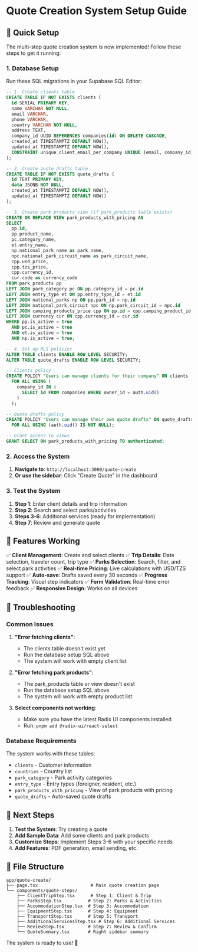 # Quote Creation System Setup Guide

## 🚀 Quick Setup

The multi-step quote creation system is now implemented! Follow these steps to get it running:

### 1. Database Setup

Run these SQL migrations in your Supabase SQL Editor:

```sql
-- 1. Create clients table
CREATE TABLE IF NOT EXISTS clients (
  id SERIAL PRIMARY KEY,
  name VARCHAR NOT NULL,
  email VARCHAR,
  phone VARCHAR,
  country VARCHAR NOT NULL,
  address TEXT,
  company_id UUID REFERENCES companies(id) ON DELETE CASCADE,
  created_at TIMESTAMPTZ DEFAULT NOW(),
  updated_at TIMESTAMPTZ DEFAULT NOW(),
  CONSTRAINT unique_client_email_per_company UNIQUE (email, company_id)
);

-- 2. Create quote drafts table
CREATE TABLE IF NOT EXISTS quote_drafts (
  id TEXT PRIMARY KEY,
  data JSONB NOT NULL,
  created_at TIMESTAMPTZ DEFAULT NOW(),
  updated_at TIMESTAMPTZ DEFAULT NOW()
);

-- 3. Create park products view (if park_products table exists)
CREATE OR REPLACE VIEW park_products_with_pricing AS
SELECT 
  pp.id,
  pp.product_name,
  pc.category_name,
  et.entry_name,
  np.national_park_name as park_name,
  npc.national_park_circuit_name as park_circuit_name,
  cpp.usd_price,
  cpp.tzs_price,
  cpp.currency_id,
  cur.code as currency_code
FROM park_products pp
LEFT JOIN park_category pc ON pp.category_id = pc.id
LEFT JOIN entry_type et ON pp.entry_type_id = et.id
LEFT JOIN national_parks np ON pp.park_id = np.id
LEFT JOIN national_park_circuit npc ON np.park_circuit_id = npc.id
LEFT JOIN camping_products_price cpp ON pp.id = cpp.camping_product_id
LEFT JOIN currency cur ON cpp.currency_id = cur.id
WHERE pp.is_active = true 
  AND pc.is_active = true 
  AND et.is_active = true
  AND np.is_active = true;

-- 4. Set up RLS policies
ALTER TABLE clients ENABLE ROW LEVEL SECURITY;
ALTER TABLE quote_drafts ENABLE ROW LEVEL SECURITY;

-- Clients policy
CREATE POLICY "Users can manage clients for their company" ON clients
  FOR ALL USING (
    company_id IN (
      SELECT id FROM companies WHERE owner_id = auth.uid()
    )
  );

-- Quote drafts policy
CREATE POLICY "Users can manage their own quote drafts" ON quote_drafts
  FOR ALL USING (auth.uid() IS NOT NULL);

-- Grant access to views
GRANT SELECT ON park_products_with_pricing TO authenticated;
```

### 2. Access the System

1. **Navigate to**: `http://localhost:3000/quote-create`
2. **Or use the sidebar**: Click "Create Quote" in the dashboard

### 3. Test the System

1. **Step 1**: Enter client details and trip information
2. **Step 2**: Search and select parks/activities
3. **Steps 3-6**: Additional services (ready for implementation)
4. **Step 7**: Review and generate quote

## 🎯 Features Working

✅ **Client Management**: Create and select clients
✅ **Trip Details**: Date selection, traveler count, trip type
✅ **Parks Selection**: Search, filter, and select park activities
✅ **Real-time Pricing**: Live calculations with USD/TZS support
✅ **Auto-save**: Drafts saved every 30 seconds
✅ **Progress Tracking**: Visual step indicators
✅ **Form Validation**: Real-time error feedback
✅ **Responsive Design**: Works on all devices

## 🔧 Troubleshooting

### Common Issues

1. **"Error fetching clients"**: 
   - The clients table doesn't exist yet
   - Run the database setup SQL above
   - The system will work with empty client list

2. **"Error fetching park products"**:
   - The park_products table or view doesn't exist
   - Run the database setup SQL above
   - The system will work with empty product list

3. **Select components not working**:
   - Make sure you have the latest Radix UI components installed
   - Run: `pnpm add @radix-ui/react-select`

### Database Requirements

The system works with these tables:
- `clients` - Customer information
- `countries` - Country list
- `park_category` - Park activity categories
- `entry_type` - Entry types (foreigner, resident, etc.)
- `park_products_with_pricing` - View of park products with pricing
- `quote_drafts` - Auto-saved quote drafts

## 🚀 Next Steps

1. **Test the System**: Try creating a quote
2. **Add Sample Data**: Add some clients and park products
3. **Customize Steps**: Implement Steps 3-6 with your specific needs
4. **Add Features**: PDF generation, email sending, etc.

## 📁 File Structure

```
app/quote-create/
├── page.tsx                    # Main quote creation page
└── components/quote-steps/
    ├── ClientTripStep.tsx      # Step 1: Client & Trip
    ├── ParksStep.tsx          # Step 2: Parks & Activities
    ├── AccommodationStep.tsx  # Step 3: Accommodation
    ├── EquipmentStep.tsx      # Step 4: Equipment
    ├── TransportStep.tsx      # Step 5: Transport
    ├── AdditionalServicesStep.tsx # Step 6: Additional Services
    ├── ReviewStep.tsx         # Step 7: Review & Confirm
    └── QuoteSummary.tsx       # Right sidebar summary
```

The system is ready to use! 🎉
